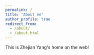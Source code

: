 ```yaml
---
permalink: /
title: "About me"
author_profile: true
redirect_from: 
  - /about/
  - /about.html
---
```


This is Zhejian Yang's home on the web!
